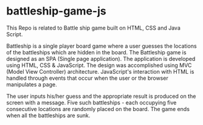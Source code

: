 # battleship-game-js

This Repo is related to Battle ship game built on HTML, CSS and Java Script.

Battleship is a single player board game where a user guesses the locations of the battleships which are hidden in the board. The Battleship game is designed as an SPA (Single page application). The application is developed using HTML, CSS & JavaScript. The design was accomplished using MVC (Model View Controller) architecture. JavaScript's interaction with HTML is handled through events that occur when the user or the browser manipulates a page.

The user inputs his/her guess and the appropriate result is produced on the screen with a message. Five  such battleships - each occupying five  consecutive locations are randomly placed on the board. The game ends when all the battleships are sunk.
